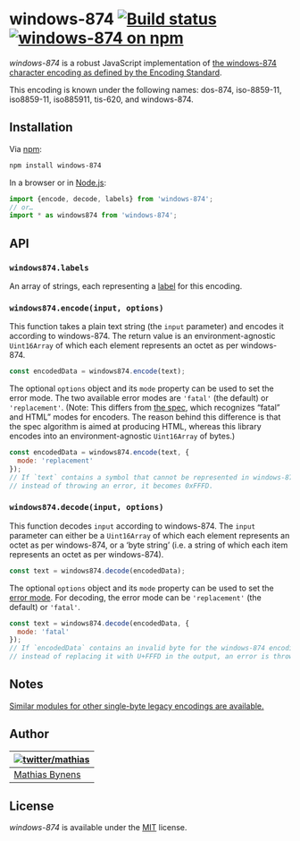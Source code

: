 # windows-874 [![Build status](https://github.com/mathiasbynens/windows-874/workflows/run-checks/badge.svg)](https://github.com/mathiasbynens/windows-874/actions?query=workflow%3Arun-checks) [![windows-874 on npm](https://img.shields.io/npm/v/windows-874)](https://www.npmjs.com/package/windows-874)

_windows-874_ is a robust JavaScript implementation of [the windows-874 character encoding as defined by the Encoding Standard](https://encoding.spec.whatwg.org/#windows-874).

This encoding is known under the following names: dos-874, iso-8859-11, iso8859-11, iso885911, tis-620, and windows-874.

## Installation

Via [npm](https://www.npmjs.com/):

```bash
npm install windows-874
```

In a browser or in [Node.js](https://nodejs.org/):

```js
import {encode, decode, labels} from 'windows-874';
// or…
import * as windows874 from 'windows-874';
```

## API

### `windows874.labels`

An array of strings, each representing a [label](https://encoding.spec.whatwg.org/#label) for this encoding.

### `windows874.encode(input, options)`

This function takes a plain text string (the `input` parameter) and encodes it according to windows-874. The return value is an environment-agnostic `Uint16Array` of which each element represents an octet as per windows-874.

```js
const encodedData = windows874.encode(text);
```

The optional `options` object and its `mode` property can be used to set the error mode. The two available error modes are `'fatal'` (the default) or `'replacement'`. (Note: This differs from [the spec](https://encoding.spec.whatwg.org/#error-mode), which recognizes “fatal” and HTML” modes for encoders. The reason behind this difference is that the spec algorithm is aimed at producing HTML, whereas this library encodes into an environment-agnostic `Uint16Array` of bytes.)

```js
const encodedData = windows874.encode(text, {
  mode: 'replacement'
});
// If `text` contains a symbol that cannot be represented in windows-874,
// instead of throwing an error, it becomes 0xFFFD.
```

### `windows874.decode(input, options)`

This function decodes `input` according to windows-874. The `input` parameter can either be a `Uint16Array` of which each element represents an octet as per windows-874, or a ‘byte string’ (i.e. a string of which each item represents an octet as per windows-874).

```js
const text = windows874.decode(encodedData);
```

The optional `options` object and its `mode` property can be used to set the [error mode](https://encoding.spec.whatwg.org/#error-mode). For decoding, the error mode can be `'replacement'` (the default) or `'fatal'`.

```js
const text = windows874.decode(encodedData, {
  mode: 'fatal'
});
// If `encodedData` contains an invalid byte for the windows-874 encoding,
// instead of replacing it with U+FFFD in the output, an error is thrown.
```

## Notes

[Similar modules for other single-byte legacy encodings are available.](https://www.npmjs.com/browse/keyword/legacy-encoding)

## Author

| [![twitter/mathias](https://gravatar.com/avatar/24e08a9ea84deb17ae121074d0f17125?s=70)](https://twitter.com/mathias "Follow @mathias on Twitter") |
|---|
| [Mathias Bynens](https://mathiasbynens.be/) |

## License

_windows-874_ is available under the [MIT](https://mths.be/mit) license.
